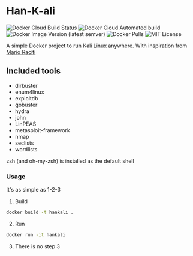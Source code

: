 # Han-K-ali
![Docker Cloud Build Status](https://img.shields.io/docker/cloud/build/hankdelang/hankali?style=for-the-badge)
![Docker Cloud Automated build](https://img.shields.io/docker/cloud/automated/hankdelang/hankali?style=for-the-badge)
![Docker Image Version (latest semver)](https://img.shields.io/docker/v/hankdelang/hankali?style=for-the-badge)
![Docker Pulls](https://img.shields.io/docker/pulls/hankdelang/hankali?style=for-the-badge)
![MIT License](https://img.shields.io/badge/license-MIT-blue?style=for-the-badge)

A simple Docker project to run Kali Linux anywhere. With inspiration from [Mario Raciti](https://github.com/tsumarios/Kali-Linux-Dockerfile)

## Included tools
- dirbuster 
- enum4linux 
- exploitdb 
- gobuster 
- hydra 
- john 
- LinPEAS
- metasploit-framework 
- nmap 
- seclists
- wordlists

zsh (and oh-my-zsh) is installed as the default shell

### Usage 
It's as simple as 1-2-3

1. Build
```sh
docker build -t hankali .
```
2. Run
```sh
docker run -it hankali
```
3. There is no step 3